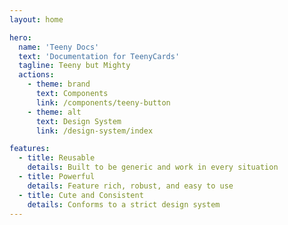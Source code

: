 ```yaml
---
layout: home

hero:
  name: 'Teeny Docs'
  text: 'Documentation for TeenyCards'
  tagline: Teeny but Mighty
  actions:
    - theme: brand
      text: Components
      link: /components/teeny-button
    - theme: alt
      text: Design System
      link: /design-system/index

features:
  - title: Reusable
    details: Built to be generic and work in every situation
  - title: Powerful
    details: Feature rich, robust, and easy to use
  - title: Cute and Consistent
    details: Conforms to a strict design system
---
```

